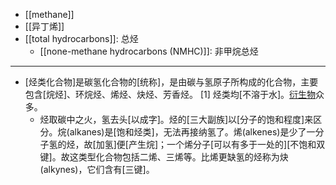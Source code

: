 - [[methane]]
- [[异丁烯]]
- [[total hydrocarbons]]: 总烃
    - [[none-methane hydrocarbons (NMHC)]]: 非甲烷总烃
- ---
- [烃类化合物]是碳氢化合物的[统称]，是由碳与氢原子所构成的化合物，主要包含[烷烃]、环烷烃、烯烃、炔烃、芳香烃。 [1]  烃类均[不溶于水]。[衍生物](https://baike.baidu.com/item/%E7%83%83%E7%B1%BB/2742788)众多。
    - 烃取碳中之火，氢去头[以成字]。烃的[三大副族]以[分子的饱和程度]来区分。烷(alkanes)是[饱和烃类]，无法再接纳氢了。烯(alkenes)是少了一分子氢的烃，故[加氢]便[产生烷]；一个烯分子[可以有多于一处的][不饱和双键]。故这类型化合物包括二烯、三烯等。比烯更缺氢的烃称为炔(alkynes)，它们含有[三键]。
